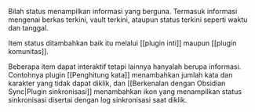 Bilah status menampilkan informasi yang berguna. Termasuk informasi mengenai berkas terkini, vault terkini, ataupun status terkini seperti waktu dan tanggal.

Item status ditambahkan baik itu melalui [[plugin inti]] maupun [[plugin komunitas]].

Beberapa item dapat interaktif tetapi lainnya hanyalah berupa informasi. Contohnya plugin [[Penghitung kata]] menambahkan jumlah kata dan karakter yang tidak dapat diklik, dan [[Berkenalan dengan Obsidian Sync|Plugin sinkronisasi]] menambahkan ikon yang menampilkan status sinkronisasi disertai dengan log sinkronisasi saat diklik.